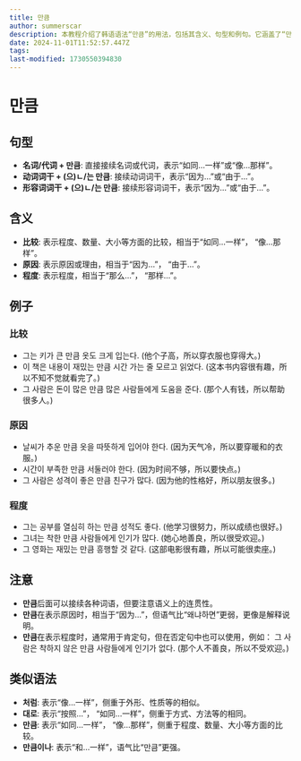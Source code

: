 ```yaml
---
title: 만큼
author: summerscar
description: 本教程介绍了韩语语法“만큼”的用法，包括其含义、句型和例句。它涵盖了“만큼”表示比较、原因和程度等方面的用法，并与类似语法进行比较，帮助学习者更深入理解和运用该语法。
date: 2024-11-01T11:52:57.447Z
tags:
last-modified: 1730550394830
---
```


# 만큼

## 句型

* **名词/代词 + 만큼**:  直接接续名词或代词，表示“如同…一样”或“像…那样”。
* **动词词干 + (으)ㄴ/는 만큼**: 接续动词词干，表示“因为…”或“由于…”。
* **形容词词干 + (으)ㄴ/는 만큼**:  接续形容词词干，表示“因为…”或“由于…”。

## 含义

* **比较**: 表示程度、数量、大小等方面的比较，相当于“如同…一样”， “像…那样”。
* **原因**:  表示原因或理由，相当于“因为…”， “由于…”。
* **程度**: 表示程度，相当于“那么…”， “那样…”。

## 例子

### 比较
* <Speak>그는 키가 큰 만큼 옷도 크게 입는다.</Speak> (他个子高，所以穿衣服也穿得大。)
* <Speak>이 책은 내용이 재밌는 만큼 시간 가는 줄 모르고 읽었다.</Speak> (这本书内容很有趣，所以不知不觉就看完了。)
* <Speak>그 사람은 돈이 많은 만큼 많은 사람들에게 도움을 준다.</Speak> (那个人有钱，所以帮助很多人。)


### 原因
* <Speak>날씨가 추운 만큼 옷을 따뜻하게 입어야 한다.</Speak> (因为天气冷，所以要穿暖和的衣服。)
* <Speak>시간이 부족한 만큼 서둘러야 한다.</Speak> (因为时间不够，所以要快点。)
* <Speak>그 사람은 성격이 좋은 만큼 친구가 많다.</Speak> (因为他的性格好，所以朋友很多。)

### 程度
* <Speak>그는 공부를 열심히 하는 만큼 성적도 좋다.</Speak> (他学习很努力，所以成绩也很好。)
* <Speak>그녀는 착한 만큼 사람들에게 인기가 많다.</Speak> (她心地善良，所以很受欢迎。)
* <Speak>그 영화는 재밌는 만큼 흥행할 것 같다.</Speak> (这部电影很有趣，所以可能很卖座。)


## 注意

* **만큼**后面可以接续各种词语，但要注意语义上的连贯性。
* **만큼**在表示原因时，相当于“因为…”，但语气比“왜냐하면”更弱，更像是解释说明。
* **만큼**在表示程度时，通常用于肯定句，但在否定句中也可以使用，例如： <Speak>그 사람은 착하지 않은 만큼 사람들에게 인기가 없다.</Speak> (那个人不善良，所以不受欢迎。)

## 类似语法

* **처럼**: 表示“像…一样”，侧重于外形、性质等的相似。
* **대로**: 表示“按照…”， “如同…一样”，侧重于方式、方法等的相同。
* **만큼**: 表示“如同…一样”， “像…那样”，侧重于程度、数量、大小等方面的比较。
* **만큼이나**:  表示“和…一样”，语气比“만큼”更强。
